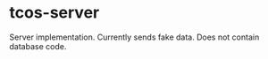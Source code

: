 tcos-server
===========

Server implementation.
Currently sends fake data. Does not contain database code.
